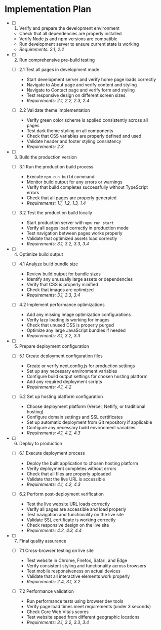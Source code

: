 # Implementation Plan

- [ ] 1. Verify and prepare the development environment


  - Check that all dependencies are properly installed
  - Verify Node.js and npm versions are compatible
  - Run development server to ensure current state is working
  - _Requirements: 2.1, 2.2_

- [ ] 2. Run comprehensive pre-build testing
  - [ ] 2.1 Test all pages in development mode
    - Start development server and verify home page loads correctly
    - Navigate to About page and verify content and styling
    - Navigate to Contact page and verify form and styling
    - Test responsive design on different screen sizes
    - _Requirements: 2.1, 2.2, 2.3, 2.4_

  - [ ] 2.2 Validate theme implementation
    - Verify green color scheme is applied consistently across all pages
    - Test dark theme styling on all components
    - Check that CSS variables are properly defined and used
    - Validate header and footer styling consistency
    - _Requirements: 2.3_

- [ ] 3. Build the production version
  - [ ] 3.1 Run the production build process
    - Execute `npm run build` command
    - Monitor build output for any errors or warnings
    - Verify that build completes successfully without TypeScript errors
    - Check that all pages are properly generated
    - _Requirements: 1.1, 1.2, 1.3, 1.4_

  - [ ] 3.2 Test the production build locally
    - Start production server with `npm run start`
    - Verify all pages load correctly in production mode
    - Test navigation between pages works properly
    - Validate that optimized assets load correctly
    - _Requirements: 3.1, 3.2, 3.3, 3.4_

- [ ] 4. Optimize build output
  - [ ] 4.1 Analyze build bundle size
    - Review build output for bundle sizes
    - Identify any unusually large assets or dependencies
    - Verify that CSS is properly minified
    - Check that images are optimized
    - _Requirements: 3.1, 3.3, 3.4_

  - [ ] 4.2 Implement performance optimizations
    - Add any missing image optimization configurations
    - Verify lazy loading is working for images
    - Check that unused CSS is properly purged
    - Optimize any large JavaScript bundles if needed
    - _Requirements: 3.1, 3.2, 3.3_

- [ ] 5. Prepare deployment configuration
  - [ ] 5.1 Create deployment configuration files
    - Create or verify next.config.js for production settings
    - Set up any necessary environment variables
    - Configure build output settings for chosen hosting platform
    - Add any required deployment scripts
    - _Requirements: 4.1, 4.2_

  - [ ] 5.2 Set up hosting platform configuration
    - Choose deployment platform (Vercel, Netlify, or traditional hosting)
    - Configure domain settings and SSL certificates
    - Set up automatic deployment from Git repository if applicable
    - Configure any necessary build environment variables
    - _Requirements: 4.1, 4.2, 4.3_

- [ ] 6. Deploy to production
  - [ ] 6.1 Execute deployment process
    - Deploy the built application to chosen hosting platform
    - Verify deployment completes without errors
    - Check that all files are properly uploaded
    - Validate that the live URL is accessible
    - _Requirements: 4.1, 4.2, 4.3_

  - [ ] 6.2 Perform post-deployment verification
    - Test the live website URL loads correctly
    - Verify all pages are accessible and load properly
    - Test navigation and functionality on the live site
    - Validate SSL certificate is working correctly
    - Check responsive design on the live site
    - _Requirements: 4.2, 4.3, 4.4_

- [ ] 7. Final quality assurance
  - [ ] 7.1 Cross-browser testing on live site
    - Test website in Chrome, Firefox, Safari, and Edge
    - Verify consistent styling and functionality across browsers
    - Test mobile responsiveness on actual devices
    - Validate that all interactive elements work properly
    - _Requirements: 2.4, 3.1, 3.2_

  - [ ] 7.2 Performance validation
    - Run performance tests using browser dev tools
    - Verify page load times meet requirements (under 3 seconds)
    - Check Core Web Vitals scores
    - Test website speed from different geographic locations
    - _Requirements: 3.1, 3.2, 3.3, 3.4_